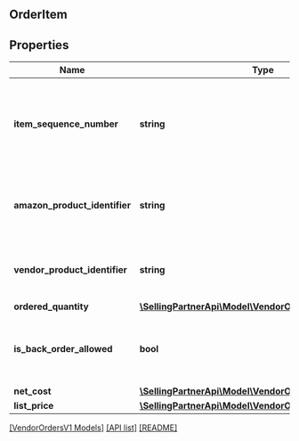 ## OrderItem

## Properties

Name | Type | Description | Notes
------------ | ------------- | ------------- | -------------
**item_sequence_number** | **string** | Numbering of the item on the purchase order. The first item will be 1, the second 2, and so on. |
**amazon_product_identifier** | **string** | Amazon Standard Identification Number (ASIN) of an item. | [optional]
**vendor_product_identifier** | **string** | The vendor selected product identification of the item. | [optional]
**ordered_quantity** | [**\SellingPartnerApi\Model\VendorOrdersV1\ItemQuantity**](ItemQuantity.md) |  |
**is_back_order_allowed** | **bool** | When true, we will accept backorder confirmations for this item. |
**net_cost** | [**\SellingPartnerApi\Model\VendorOrdersV1\Money**](Money.md) |  | [optional]
**list_price** | [**\SellingPartnerApi\Model\VendorOrdersV1\Money**](Money.md) |  | [optional]

[[VendorOrdersV1 Models]](../) [[API list]](../../Api) [[README]](../../../README.md)
